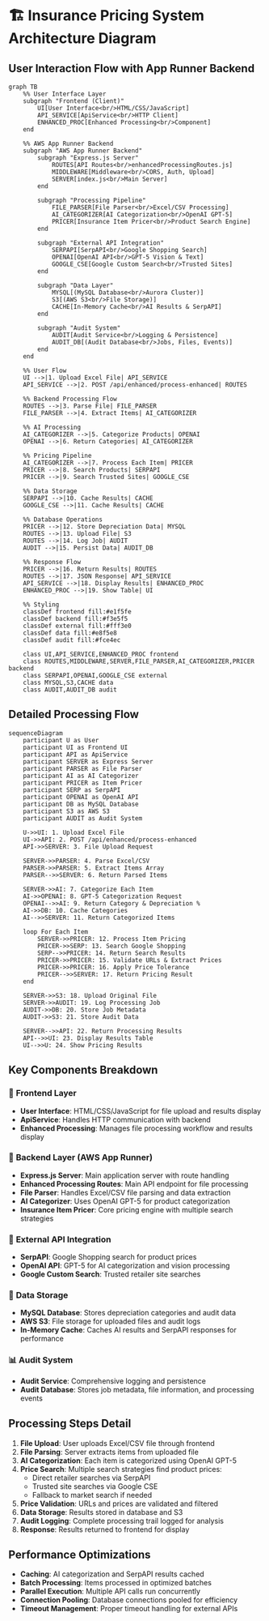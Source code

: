 # 🏗️ Insurance Pricing System Architecture Diagram

## User Interaction Flow with App Runner Backend

```mermaid
graph TB
    %% User Interface Layer
    subgraph "Frontend (Client)"
        UI[User Interface<br/>HTML/CSS/JavaScript]
        API_SERVICE[ApiService<br/>HTTP Client]
        ENHANCED_PROC[Enhanced Processing<br/>Component]
    end

    %% AWS App Runner Backend
    subgraph "AWS App Runner Backend"
        subgraph "Express.js Server"
            ROUTES[API Routes<br/>enhancedProcessingRoutes.js]
            MIDDLEWARE[Middleware<br/>CORS, Auth, Upload]
            SERVER[index.js<br/>Main Server]
        end
        
        subgraph "Processing Pipeline"
            FILE_PARSER[File Parser<br/>Excel/CSV Processing]
            AI_CATEGORIZER[AI Categorization<br/>OpenAI GPT-5]
            PRICER[Insurance Item Pricer<br/>Product Search Engine]
        end
        
        subgraph "External API Integration"
            SERPAPI[SerpAPI<br/>Google Shopping Search]
            OPENAI[OpenAI API<br/>GPT-5 Vision & Text]
            GOOGLE_CSE[Google Custom Search<br/>Trusted Sites]
        end
        
        subgraph "Data Layer"
            MYSQL[(MySQL Database<br/>Aurora Cluster)]
            S3[(AWS S3<br/>File Storage)]
            CACHE[In-Memory Cache<br/>AI Results & SerpAPI]
        end
        
        subgraph "Audit System"
            AUDIT[Audit Service<br/>Logging & Persistence]
            AUDIT_DB[(Audit Database<br/>Jobs, Files, Events)]
        end
    end

    %% User Flow
    UI -->|1. Upload Excel File| API_SERVICE
    API_SERVICE -->|2. POST /api/enhanced/process-enhanced| ROUTES
    
    %% Backend Processing Flow
    ROUTES -->|3. Parse File| FILE_PARSER
    FILE_PARSER -->|4. Extract Items| AI_CATEGORIZER
    
    %% AI Processing
    AI_CATEGORIZER -->|5. Categorize Products| OPENAI
    OPENAI -->|6. Return Categories| AI_CATEGORIZER
    
    %% Pricing Pipeline
    AI_CATEGORIZER -->|7. Process Each Item| PRICER
    PRICER -->|8. Search Products| SERPAPI
    PRICER -->|9. Search Trusted Sites| GOOGLE_CSE
    
    %% Data Storage
    SERPAPI -->|10. Cache Results| CACHE
    GOOGLE_CSE -->|11. Cache Results| CACHE
    
    %% Database Operations
    PRICER -->|12. Store Depreciation Data| MYSQL
    ROUTES -->|13. Upload File| S3
    ROUTES -->|14. Log Job| AUDIT
    AUDIT -->|15. Persist Data| AUDIT_DB
    
    %% Response Flow
    PRICER -->|16. Return Results| ROUTES
    ROUTES -->|17. JSON Response| API_SERVICE
    API_SERVICE -->|18. Display Results| ENHANCED_PROC
    ENHANCED_PROC -->|19. Show Table| UI

    %% Styling
    classDef frontend fill:#e1f5fe
    classDef backend fill:#f3e5f5
    classDef external fill:#fff3e0
    classDef data fill:#e8f5e8
    classDef audit fill:#fce4ec

    class UI,API_SERVICE,ENHANCED_PROC frontend
    class ROUTES,MIDDLEWARE,SERVER,FILE_PARSER,AI_CATEGORIZER,PRICER backend
    class SERPAPI,OPENAI,GOOGLE_CSE external
    class MYSQL,S3,CACHE data
    class AUDIT,AUDIT_DB audit
```

## Detailed Processing Flow

```mermaid
sequenceDiagram
    participant U as User
    participant UI as Frontend UI
    participant API as ApiService
    participant SERVER as Express Server
    participant PARSER as File Parser
    participant AI as AI Categorizer
    participant PRICER as Item Pricer
    participant SERP as SerpAPI
    participant OPENAI as OpenAI API
    participant DB as MySQL Database
    participant S3 as AWS S3
    participant AUDIT as Audit System

    U->>UI: 1. Upload Excel File
    UI->>API: 2. POST /api/enhanced/process-enhanced
    API->>SERVER: 3. File Upload Request
    
    SERVER->>PARSER: 4. Parse Excel/CSV
    PARSER->>PARSER: 5. Extract Items Array
    PARSER-->>SERVER: 6. Return Parsed Items
    
    SERVER->>AI: 7. Categorize Each Item
    AI->>OPENAI: 8. GPT-5 Categorization Request
    OPENAI-->>AI: 9. Return Category & Depreciation %
    AI->>DB: 10. Cache Categories
    AI-->>SERVER: 11. Return Categorized Items
    
    loop For Each Item
        SERVER->>PRICER: 12. Process Item Pricing
        PRICER->>SERP: 13. Search Google Shopping
        SERP-->>PRICER: 14. Return Search Results
        PRICER->>PRICER: 15. Validate URLs & Extract Prices
        PRICER->>PRICER: 16. Apply Price Tolerance
        PRICER-->>SERVER: 17. Return Pricing Result
    end
    
    SERVER->>S3: 18. Upload Original File
    SERVER->>AUDIT: 19. Log Processing Job
    AUDIT->>DB: 20. Store Job Metadata
    AUDIT->>S3: 21. Store Audit Data
    
    SERVER-->>API: 22. Return Processing Results
    API-->>UI: 23. Display Results Table
    UI-->>U: 24. Show Pricing Results
```

## Key Components Breakdown

### 🎯 **Frontend Layer**
- **User Interface**: HTML/CSS/JavaScript for file upload and results display
- **ApiService**: Handles HTTP communication with backend
- **Enhanced Processing**: Manages file processing workflow and results display

### 🚀 **Backend Layer (AWS App Runner)**
- **Express.js Server**: Main application server with route handling
- **Enhanced Processing Routes**: Main API endpoint for file processing
- **File Parser**: Handles Excel/CSV file parsing and data extraction
- **AI Categorizer**: Uses OpenAI GPT-5 for product categorization
- **Insurance Item Pricer**: Core pricing engine with multiple search strategies

### 🔌 **External API Integration**
- **SerpAPI**: Google Shopping search for product prices
- **OpenAI API**: GPT-5 for AI categorization and vision processing
- **Google Custom Search**: Trusted retailer site searches

### 💾 **Data Storage**
- **MySQL Database**: Stores depreciation categories and audit data
- **AWS S3**: File storage for uploaded files and audit logs
- **In-Memory Cache**: Caches AI results and SerpAPI responses for performance

### 📊 **Audit System**
- **Audit Service**: Comprehensive logging and persistence
- **Audit Database**: Stores job metadata, file information, and processing events

## Processing Steps Detail

1. **File Upload**: User uploads Excel/CSV file through frontend
2. **File Parsing**: Server extracts items from uploaded file
3. **AI Categorization**: Each item is categorized using OpenAI GPT-5
4. **Price Search**: Multiple search strategies find product prices:
   - Direct retailer searches via SerpAPI
   - Trusted site searches via Google CSE
   - Fallback to market search if needed
5. **Price Validation**: URLs and prices are validated and filtered
6. **Data Storage**: Results stored in database and S3
7. **Audit Logging**: Complete processing trail logged for analysis
8. **Response**: Results returned to frontend for display

## Performance Optimizations

- **Caching**: AI categorization and SerpAPI results cached
- **Batch Processing**: Items processed in optimized batches
- **Parallel Execution**: Multiple API calls run concurrently
- **Connection Pooling**: Database connections pooled for efficiency
- **Timeout Management**: Proper timeout handling for external APIs
